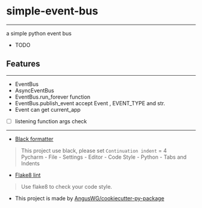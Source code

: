 # simple-event-bus

--- 

a simple python event bus

* TODO

## Features

---

* EventBus
* AsyncEventBus
* EventBus.run_forever function
* EventBus.publish_event accept Event , EVENT_TYPE and str.
* Event can get current_app
  
* [ ] listening function args check

---

* [Black formatter](https://github.com/psf/black)

> This project use black, please set `Continuation indent` = 4  
> Pycharm - File - Settings - Editor - Code Style - Python - Tabs and Indents

* [Flake8 lint](https://github.com/PyCQA/flake8)

> Use flake8 to check your code style.

* This project is made by [AngusWG/cookiecutter-py-package](https://github.com/AngusWG/cookiecutter-py-package.git)
